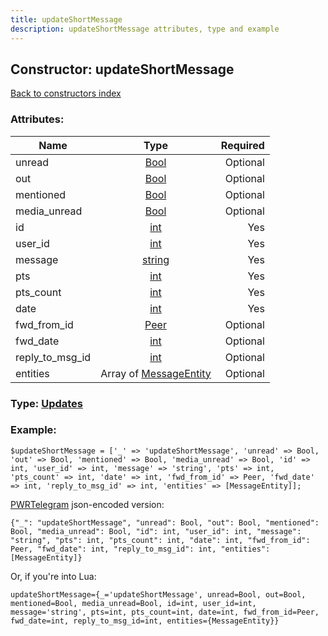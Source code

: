 ```yaml
---
title: updateShortMessage
description: updateShortMessage attributes, type and example
---
```

## Constructor: updateShortMessage  
[Back to constructors index](index.md)



### Attributes:

| Name     |    Type       | Required |
|----------|:-------------:|---------:|
|unread|[Bool](../types/Bool.md) | Optional|
|out|[Bool](../types/Bool.md) | Optional|
|mentioned|[Bool](../types/Bool.md) | Optional|
|media\_unread|[Bool](../types/Bool.md) | Optional|
|id|[int](../types/int.md) | Yes|
|user\_id|[int](../types/int.md) | Yes|
|message|[string](../types/string.md) | Yes|
|pts|[int](../types/int.md) | Yes|
|pts\_count|[int](../types/int.md) | Yes|
|date|[int](../types/int.md) | Yes|
|fwd\_from\_id|[Peer](../types/Peer.md) | Optional|
|fwd\_date|[int](../types/int.md) | Optional|
|reply\_to\_msg\_id|[int](../types/int.md) | Optional|
|entities|Array of [MessageEntity](../types/MessageEntity.md) | Optional|



### Type: [Updates](../types/Updates.md)


### Example:

```
$updateShortMessage = ['_' => 'updateShortMessage', 'unread' => Bool, 'out' => Bool, 'mentioned' => Bool, 'media_unread' => Bool, 'id' => int, 'user_id' => int, 'message' => 'string', 'pts' => int, 'pts_count' => int, 'date' => int, 'fwd_from_id' => Peer, 'fwd_date' => int, 'reply_to_msg_id' => int, 'entities' => [MessageEntity]];
```  

[PWRTelegram](https://pwrtelegram.xyz) json-encoded version:

```
{"_": "updateShortMessage", "unread": Bool, "out": Bool, "mentioned": Bool, "media_unread": Bool, "id": int, "user_id": int, "message": "string", "pts": int, "pts_count": int, "date": int, "fwd_from_id": Peer, "fwd_date": int, "reply_to_msg_id": int, "entities": [MessageEntity]}
```


Or, if you're into Lua:  


```
updateShortMessage={_='updateShortMessage', unread=Bool, out=Bool, mentioned=Bool, media_unread=Bool, id=int, user_id=int, message='string', pts=int, pts_count=int, date=int, fwd_from_id=Peer, fwd_date=int, reply_to_msg_id=int, entities={MessageEntity}}

```


